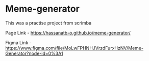 # Meme-generator

This was a practise project from scrimba

Page Link -
https://hassanatb-o.github.io/meme-generator/

Figma Link - 
https://www.figma.com/file/MoLwFPHNHJVrzdFurxHzNV/Meme-Generator?node-id=0%3A1
